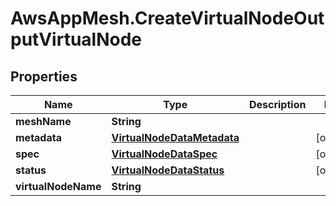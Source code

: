# AwsAppMesh.CreateVirtualNodeOutputVirtualNode

## Properties

Name | Type | Description | Notes
------------ | ------------- | ------------- | -------------
**meshName** | **String** |  | 
**metadata** | [**VirtualNodeDataMetadata**](VirtualNodeDataMetadata.md) |  | [optional] 
**spec** | [**VirtualNodeDataSpec**](VirtualNodeDataSpec.md) |  | [optional] 
**status** | [**VirtualNodeDataStatus**](VirtualNodeDataStatus.md) |  | [optional] 
**virtualNodeName** | **String** |  | 


